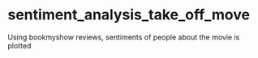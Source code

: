 # sentiment_analysis_take_off_move
Using bookmyshow reviews, sentiments of people about the movie is plotted 
